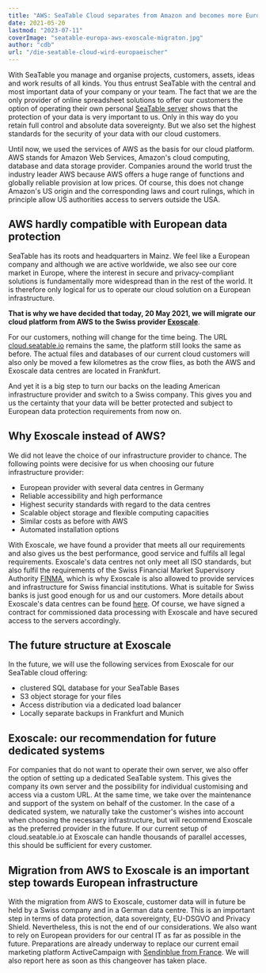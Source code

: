 ```yaml
---
title: "AWS: SeaTable Cloud separates from Amazon and becomes more European - SeaTable"
date: 2021-05-20
lastmod: "2023-07-11"
coverImage: "seatable-europa-aws-exoscale-migraton.jpg"
author: "cdb"
url: "/die-seatable-cloud-wird-europaeischer"
---
```


With SeaTable you manage and organise projects, customers, assets, ideas and work results of all kinds. You thus entrust SeaTable with the central and most important data of your company or your team. The fact that we are the only provider of online spreadsheet solutions to offer our customers the option of operating their own personal [SeaTable server](/en/enterprise-on-premise/) shows that the protection of your data is very important to us. Only in this way do you retain full control and absolute data sovereignty. But we also set the highest standards for the security of your data with our cloud customers.

Until now, we used the services of AWS as the basis for our cloud platform. AWS stands for Amazon Web Services, Amazon's cloud computing, database and data storage provider. Companies around the world trust the industry leader AWS because AWS offers a huge range of functions and globally reliable provision at low prices. Of course, this does not change Amazon's US origin and the corresponding laws and court rulings, which in principle allow US authorities access to servers outside the USA.

## AWS hardly compatible with European data protection

SeaTable has its roots and headquarters in Mainz. We feel like a European company and although we are active worldwide, we also see our core market in Europe, where the interest in secure and privacy-compliant solutions is fundamentally more widespread than in the rest of the world. It is therefore only logical for us to operate our cloud solution on a European infrastructure.

**That is why we have decided that today, 20 May 2021, we will migrate our cloud platform from AWS to the Swiss provider [Exoscale](https://www.exoscale.com/)**.

For our customers, nothing will change for the time being. The URL [cloud.seatable.io](https://cloud.seatable.io) remains the same, the platform still looks the same as before. The actual files and databases of our current cloud customers will also only be moved a few kilometres as the crow flies, as both the AWS and Exoscale data centres are located in Frankfurt.

And yet it is a big step to turn our backs on the leading American infrastructure provider and switch to a Swiss company. This gives you and us the certainty that your data will be better protected and subject to European data protection requirements from now on.

## Why Exoscale instead of AWS?

We did not leave the choice of our infrastructure provider to chance. The following points were decisive for us when choosing our future infrastructure provider:

- European provider with several data centres in Germany
- Reliable accessibility and high performance
- Highest security standards with regard to the data centres
- Scalable object storage and flexible computing capacities
- Similar costs as before with AWS
- Automated installation options

With Exoscale, we have found a provider that meets all our requirements and also gives us the best performance, good service and fulfils all legal requirements. Exoscale's data centres not only meet all ISO standards, but also fulfil the requirements of the Swiss Financial Market Supervisory Authority [FINMA](https://finma.ch/de/), which is why Exoscale is also allowed to provide services and infrastructure for Swiss financial institutions. What is suitable for Swiss banks is just good enough for us and our customers. More details about Exoscale's data centres can be found [here](https://www.exoscale.com/compliance/). Of course, we have signed a contract for commissioned data processing with Exoscale and have secured access to the servers accordingly.

## The future structure at Exoscale

In the future, we will use the following services from Exoscale for our SeaTable cloud offering:

- clustered SQL database for your SeaTable Bases
- S3 object storage for your files
- Access distribution via a dedicated load balancer
- Locally separate backups in Frankfurt and Munich

## Exoscale: our recommendation for future dedicated systems

For companies that do not want to operate their own server, we also offer the option of setting up a dedicated SeaTable system. This gives the company its own server and the possibility for individual customising and access via a custom URL. At the same time, we take over the maintenance and support of the system on behalf of the customer. In the case of a dedicated system, we naturally take the customer's wishes into account when choosing the necessary infrastructure, but will recommend Exoscale as the preferred provider in the future. If our current setup of cloud.seatable.io at Exoscale can handle thousands of parallel accesses, this should be sufficient for every customer.

## Migration from AWS to Exoscale is an important step towards European infrastructure

With the migration from AWS to Exoscale, customer data will in future be held by a Swiss company and in a German data centre. This is an important step in terms of data protection, data sovereignty, EU-DSGVO and Privacy Shield. Nevertheless, this is not the end of our considerations. We also want to rely on European providers for our central IT as far as possible in the future. Preparations are already underway to replace our current email marketing platform ActiveCampaign with [Sendinblue from France](https://de.sendinblue.com/). We will also report here as soon as this changeover has taken place.
